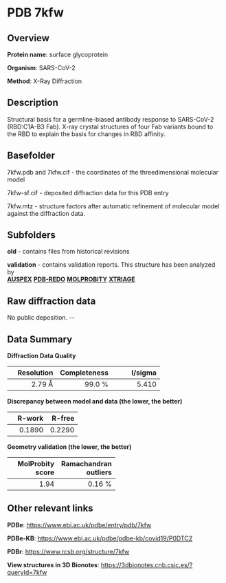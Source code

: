 # PDB 7kfw

## Overview

**Protein name**: surface glycoprotein

**Organism**: SARS-CoV-2

**Method**: X-Ray Diffraction

## Description

Structural basis for a germline-biased antibody response to SARS-CoV-2 (RBD:C1A-B3 Fab). X-ray crystal structures of four Fab variants bound to the RBD to explain the basis for changes in RBD affinity.

## Basefolder

7kfw.pdb and 7kfw.cif - the coordinates of the threedimensional molecular model

7kfw-sf.cif - deposited diffraction data for this PDB entry

7kfw.mtz - structure factors after automatic refinement of molecular model against the diffraction data.

## Subfolders



**old** - contains files from historical revisions

**validation** - contains validation reports. This structure has been analyzed by <br>[**AUSPEX**](https://github.com/thorn-lab/coronavirus_structural_task_force/tree/master/pdb/surface_glycoprotein/SARS-CoV-2/7kfw/validation/auspex) [**PDB-REDO**](https://github.com/thorn-lab/coronavirus_structural_task_force/tree/master/pdb/surface_glycoprotein/SARS-CoV-2/7kfw/validation/pdb-redo) [**MOLPROBITY**](https://github.com/thorn-lab/coronavirus_structural_task_force/tree/master/pdb/surface_glycoprotein/SARS-CoV-2/7kfw/validation/molprobity) [**XTRIAGE**](https://github.com/thorn-lab/coronavirus_structural_task_force/blob/master/pdb/surface_glycoprotein/SARS-CoV-2/7kfw/validation/Xtriage_output.log)  



## Raw diffraction data

No public deposition. --<br> 

## Data Summary
**Diffraction Data Quality**

|   | Resolution | Completeness| I/sigma |
|---|-------------:|----------------:|--------------:|
|   |2.79 Å|99.0  %|<img width=50/>5.410|

**Discrepancy between model and data (the lower, the better)**

|   | **R-work**| **R-free**   
|---|-------------:|----------------:|           
||  0.1890|  0.2290|

**Geometry validation (the lower, the better)**

|   |**MolProbity<br>score**| **Ramachandran<br>outliers** 
|---|-------------:|----------------:|
||  1.94|  0.16 %|

 

 



## Other relevant links 
**PDBe**:  https://www.ebi.ac.uk/pdbe/entry/pdb/7kfw

**PDBe-KB**: https://www.ebi.ac.uk/pdbe/pdbe-kb/covid19/P0DTC2 
 
**PDBr**: https://www.rcsb.org/structure/7kfw 

**View structures in 3D Bionotes**: https://3dbionotes.cnb.csic.es/?queryId=7kfw

